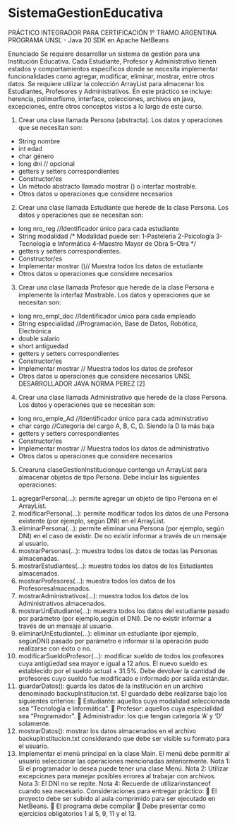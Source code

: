# SistemaGestionEducativa
PRÁCTICO INTEGRADOR PARA CERTIFICACIÓN 1° TRAMO ARGENTINA PROGRAMA UNSL - Java 20 SDK en Apache NetBeans

Enunciado
Se requiere desarrollar un sistema de gestión para una Institución Educativa. Cada Estudiante, Profesor y Administrativo 
tienen estados y comportamientos específicos donde se necesita implementar funcionalidades como agregar, 
modificar, eliminar, mostrar, entre otros datos.
Se requiere utilizar la colección ArrayList para almacenar los Estudiantes, Profesores y Administrativos. 
En este práctico se incluye: herencia, polimorfismo, interface, colecciones, archivos en java, excepciones, entre otros 
conceptos vistos a lo largo de este curso.
1. Crear una clase llamada Persona (abstracta). Los datos y operaciones que se necesitan son:
- String nombre
- int edad 
- char género
- long dni // opcional 
- getters y setters correspondientes
- Constructor/es
- Un método abstracto llamado mostrar () o interfaz mostrable.
- Otros datos u operaciones que considere necesarios
2. Crear una clase llamada Estudiante que herede de la clase Persona. Los datos y operaciones que se necesitan son:
- long nro_reg //Identificador único para cada estudiante
- String modalidad /* Modalidad puede ser:
 1-Pasteleria
 2-Psicología 
 3-Tecnología e Informática 
 4-Maestro Mayor de Obra
 5-Otra */
- getters y setters correspondientes.
- Constructor/es
- Implementar mostrar ()// Muestra todos los datos de estudiante
- Otros datos u operaciones que considere necesarios
3. Crear una clase llamada Profesor que herede de la clase Persona e implemente la interfaz Mostrable. Los datos y 
operaciones que se necesitan son:
- long nro_empl_doc //Identificador único para cada empleado
- String especialidad //Programación, Base de Datos, Robótica, Electrónica
- double salario
- short antiguedad
- getters y setters correspondientes
- Constructor/es
- Implementar mostrar // Muestra todos los datos de profesor
- Otros datos u operaciones que considere necesarios
UNSL DESARROLLADOR JAVA NORMA PEREZ
[2] 
4. Crear una clase llamada Administrativo que herede de la clase Persona. Los datos y operaciones que se necesitan 
son:
- long nro_emple_Ad //Identificador único para cada administrativo
- char cargo //Categoría del cargo A, B, C, D. Siendo la D la más baja
- getters y setters correspondientes
- Constructor/es
- Implementar mostrar // Muestra todos los datos de administrativo
- Otros datos u operaciones que considere necesarios
5. Crearuna claseGestionInstitucionque contenga un ArrayList para almacenar objetos de tipo Persona. Debe incluir 
las siguientes operaciones:
1) agregarPersona(...): permite agregar un objeto de tipo Persona en el ArrayList.
2) modificarPersona(...): permite modificar todos los datos de una Persona existente (por ejemplo, según DNI)
en el ArrayList.
3) eliminarPersona(...): permite eliminar una Persona (por ejemplo, según DNI) en el caso de existir. De no 
existir informar a través de un mensaje al usuario.
4) mostrarPersonas(...): muestra todos los datos de todas las Personas almacenadas.
5) mostrarEstudiantes(...): muestra todos los datos de los Estudiantes almacenados.
6) mostrarProfesores(...): muestra todos los datos de los Profesoresalmacenados.
7) mostrarAdministrativos(...): muestra todos los datos de los Administrativos almacenados.
8) mostrarUnEstudiante(...): muestra todos los datos del estudiante pasado por parámetro (por ejemplo,según 
el DNI). De no existir informar a través de un mensaje al usuario. 
9) eliminarUnEstudiante(...): eliminar un estudiante (por ejemplo, segúnDNI) pasado por parámetro e informar si 
la operación pudo realizarse con éxito o no. 
10) modificarSueldoProfesor(...): modificar sueldo de todos los profesores cuya antigüedad sea mayor e igual a 12 
años. El nuevo sueldo es establecido por el sueldo actual + 31.5%. Debe devolver la cantidad de profesores 
cuyo sueldo fue modificado e informado por salida estándar.
11) guardarDatos(): guarda los datos de la institución en un archivo denominado backupInstitucion.txt. El 
guardado debe realizarse bajo los siguientes criterios: 
 Estudiante: aquellos cuya modalidad seleccionada sea “Tecnología e Informática”.
 Profesor: aquellos cuya especialidad sea “Programador”.
 Administrador: los que tengan categoría ‘A’ y ‘D’ solamente.
12) mostrarDatos(): mostrar los datos almacenados en el archivo backupInstitucion.txt considerando que debe ser 
visible su formato para el usuario.
13) Implementar el menú principal en la clase Main. El menú debe permitir al usuario seleccionar las operaciones 
mencionadas anteriormente.
Nota 1: Si el programador lo desea puede tener una clase Menú.
Nota 2: Utilizar excepciones para manejar posibles errores al trabajar con archivos.
Nota 3: El DNI no se repite. 
Nota 4: Recuerde de utilizarinstanceof cuando sea necesario. 
Consideraciones para entregar práctico:
 El proyecto debe ser subido al aula comprimido para ser ejecutado en NetBeans.
 El programa debe compilar
 Debe presentar como ejercicios obligatorios 1 al 5, 9, 11 y el 13.
